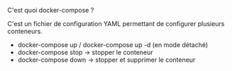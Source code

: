 
C'est quoi docker-compose ?

C'est un fichier de configuration YAML permettant de configurer plusieurs conteneurs.

- docker-compose up / docker-compose up -d (en mode détaché)
- docker-compose stop -> stopper le conteneur
- docker-compose down -> stopper et supprimer le conteneur 